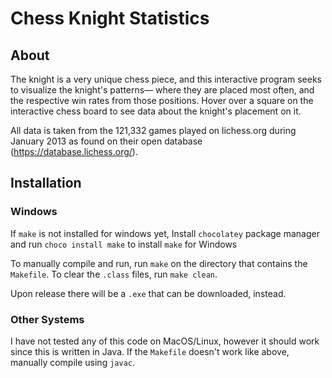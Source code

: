# Chess Knight Statistics

## About

The knight is a very unique chess piece, and this interactive program seeks to visualize the knight's patterns— where they are placed most often, and the respective win rates from those positions. Hover over a square on the interactive chess board to see data about the knight's placement on it.

All data is taken from the 121,332 games played on lichess.org during January 2013 as found on their open database (https://database.lichess.org/).

## Installation

### Windows
If `make` is not installed for windows yet, Install `chocolatey` package manager and run `choco install make` to install `make` for Windows

To manually compile and run, run `make` on the directory that contains the `Makefile`. To clear the `.class` files, run `make clean`.

Upon release there will be a `.exe` that can be downloaded, instead.

### Other Systems
I have not tested any of this code on MacOS/Linux, however it should work since this is written in Java. If the `Makefile` doesn't work like above, manually compile using `javac`.
